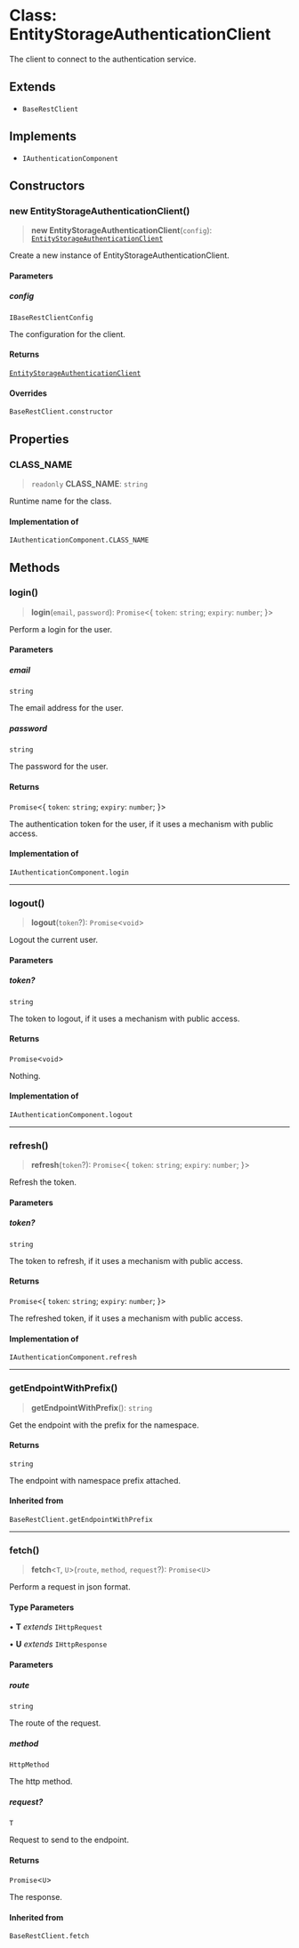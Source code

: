 # Class: EntityStorageAuthenticationClient

The client to connect to the authentication service.

## Extends

- `BaseRestClient`

## Implements

- `IAuthenticationComponent`

## Constructors

### new EntityStorageAuthenticationClient()

> **new EntityStorageAuthenticationClient**(`config`): [`EntityStorageAuthenticationClient`](EntityStorageAuthenticationClient.md)

Create a new instance of EntityStorageAuthenticationClient.

#### Parameters

##### config

`IBaseRestClientConfig`

The configuration for the client.

#### Returns

[`EntityStorageAuthenticationClient`](EntityStorageAuthenticationClient.md)

#### Overrides

`BaseRestClient.constructor`

## Properties

### CLASS\_NAME

> `readonly` **CLASS\_NAME**: `string`

Runtime name for the class.

#### Implementation of

`IAuthenticationComponent.CLASS_NAME`

## Methods

### login()

> **login**(`email`, `password`): `Promise`\<\{ `token`: `string`; `expiry`: `number`; \}\>

Perform a login for the user.

#### Parameters

##### email

`string`

The email address for the user.

##### password

`string`

The password for the user.

#### Returns

`Promise`\<\{ `token`: `string`; `expiry`: `number`; \}\>

The authentication token for the user, if it uses a mechanism with public access.

#### Implementation of

`IAuthenticationComponent.login`

***

### logout()

> **logout**(`token`?): `Promise`\<`void`\>

Logout the current user.

#### Parameters

##### token?

`string`

The token to logout, if it uses a mechanism with public access.

#### Returns

`Promise`\<`void`\>

Nothing.

#### Implementation of

`IAuthenticationComponent.logout`

***

### refresh()

> **refresh**(`token`?): `Promise`\<\{ `token`: `string`; `expiry`: `number`; \}\>

Refresh the token.

#### Parameters

##### token?

`string`

The token to refresh, if it uses a mechanism with public access.

#### Returns

`Promise`\<\{ `token`: `string`; `expiry`: `number`; \}\>

The refreshed token, if it uses a mechanism with public access.

#### Implementation of

`IAuthenticationComponent.refresh`

***

### getEndpointWithPrefix()

> **getEndpointWithPrefix**(): `string`

Get the endpoint with the prefix for the namespace.

#### Returns

`string`

The endpoint with namespace prefix attached.

#### Inherited from

`BaseRestClient.getEndpointWithPrefix`

***

### fetch()

> **fetch**\<`T`, `U`\>(`route`, `method`, `request`?): `Promise`\<`U`\>

Perform a request in json format.

#### Type Parameters

• **T** *extends* `IHttpRequest`

• **U** *extends* `IHttpResponse`

#### Parameters

##### route

`string`

The route of the request.

##### method

`HttpMethod`

The http method.

##### request?

`T`

Request to send to the endpoint.

#### Returns

`Promise`\<`U`\>

The response.

#### Inherited from

`BaseRestClient.fetch`
